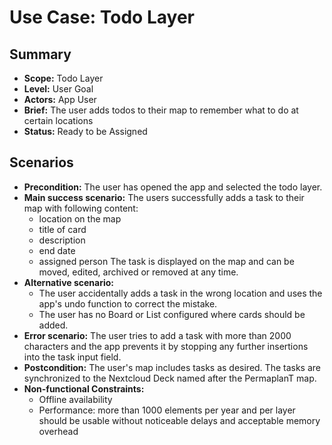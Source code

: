 # Use Case: Todo Layer

## Summary

- **Scope:** Todo Layer
- **Level:** User Goal
- **Actors:** App User
- **Brief:** The user adds todos to their map to remember what to do at certain locations
- **Status:** Ready to be Assigned

## Scenarios

- **Precondition:**
  The user has opened the app and selected the todo layer.
- **Main success scenario:**
  The users successfully adds a task to their map with following content:
  - location on the map
  - title of card
  - description
  - end date
  - assigned person
  The task is displayed on the map and can be moved, edited, archived or removed at any time.
- **Alternative scenario:**
  - The user accidentally adds a task in the wrong location and uses the app's undo function to correct the mistake.
  - The user has no Board or List configured where cards should be added.
- **Error scenario:**
  The user tries to add a task with more than 2000 characters and the app prevents it by stopping any further insertions into the task input field.
- **Postcondition:**
  The user's map includes tasks as desired.
  The tasks are synchronized to the Nextcloud Deck named after the PermaplanT map.
- **Non-functional Constraints:**
  - Offline availability
  - Performance: more than 1000 elements per year and per layer should be usable without noticeable delays and acceptable memory overhead
